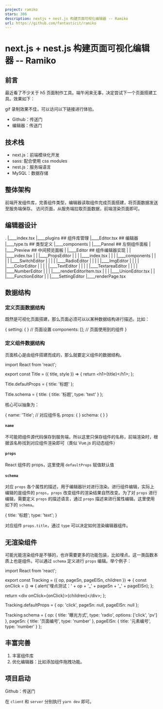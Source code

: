 ```yaml
---
project: ramiko
stars: 306
description: nextjs + nest.js 构建页面可视化编辑器 -- Ramiko
url: https://github.com/fantasticit/ramiko
---
```


next.js + nest.js 构建页面可视化编辑器 -- Ramiko
======================================

前言
--

最近看了不少关于 h5 页面制作工具。端午闲来无事，决定尝试下一个页面搭建工具。效果如下：

gif 录制效果不佳，可以访问以下链接进行体验。

-   Github：传送门
-   编辑器：传送门

技术栈
---

-   next.js：前端模块化开发
-   sass: 配合使用 css modules
-   nest.js：服务端语言
-   MySQL：数据存储

整体架构
----

前端开发组件库，完善组件类型，编辑器读取组件完成页面搭建，将页面数据发送至服务端保存。 访问页面，从服务端拉取页面数据，前端渲染页面即可。

编辑器设计
-----

.
|\_\_\_\_index.tsx
|\_\_\_\_plugins               #\# 组件库管理
|\_\_\_\_Editor.tsx            #\# 编辑器
|\_\_\_\_type.ts               #\# 类型定义
|\_\_\_\_components
| |\_\_\_\_Pannel              #\# 左侧组件面板
| |\_\_\_\_Preview             #\# 中间预览面板
| |\_\_\_\_Editor              #\# 组件编辑器实现
| | |\_\_\_\_index.tsx
| | |\_\_\_\_PropsEditor
| | | |\_\_\_\_index.tsx
| | | |\_\_\_\_components
| | | | |\_\_\_\_SwitchEditor
| | | | |\_\_\_\_RadioEditor
| | | | |\_\_\_\_ImgEditor
| | | | |\_\_\_\_ColorEditor
| | | | |\_\_\_\_TextEditor
| | | | |\_\_\_\_TextareaEditor
| | | | |\_\_\_\_NumberEditor
| | | |\_\_\_\_renderEditorItem.tsx
| | | |\_\_\_\_UnionEditor.tsx
| | |\_\_\_\_FunctionEditor
| | |\_\_\_\_SettingEditor
|\_\_\_\_renderPage.tsx

数据结构
----

### 定义页面数据结构

既然是可视化页面搭建，那么页面必须可以以某种数据结构进行描述。比如：

{
  setting: {
  } // 页面设置
  components: \[\]; // 页面使用到的组件
}

### 定义组件数据结构

页面核心是由组件搭建而成的，那么就要定义组件的数据结构。

import React from 'react';

export const Title \= ({ title, style }) \=> {
  return <h1\>{title}</h1\>;
};

Title.defaultProps \= {
  title: '标题'
};

Title.schema \= {
  title: {
    title: '标题',
    type: 'text'
  }
};

核心可以抽象为：

{
  name: 'Title'; // 对应组件名
  props: {
  }
  schema: {
  }
}

#### `name`

不可能把组件源代码保存到服务端，所以这里只保存组件的名称，前端渲染时，根据该名称找到对应组件渲染即可（类似 Vue.js 的动态组件）

#### `props`

React 组件的 props，这里使用 `defaultProps` 赋值默认值

#### `schema`

对应 `props` 各个属性的描述，用于编辑器针对进行渲染。进行组件编辑，实际上编辑的是组件的 `props`，`props` 改变组件的渲染结果自然改变。为了对 `props` 进行编辑，需要定义 `props` 的描述语言，通过 `props` 描述来进行属性编辑。这里使用如下的 `schema`。

{
  title: '标题';
  type: 'text';
}

对应组件 `props.title`，通过 `type` 可以决定如何渲染编辑器组件。

无渲染组件
-----

可能光能渲染组件是不够的，也许需要更多的功能包装，比如埋点。这一类函数本质上也是组件。可以通过 `schema` 定义进行 `props` 编辑。举个例子：

import React from 'react';

export const Tracking \= ({ op, pageSn, pageElSn, children }) \=> {
  const onClick \= () \=> {
    alert('埋点测试：' + op + '\_' + pageSn + '\_' + pageElSn);
  };

  return <div onClick\={onClick}\>{children}</div\>;
};

Tracking.defaultProps \= {
  op: 'click',
  pageSn: null,
  pageElSn: null
};

Tracking.schema \= {
  op: {
    title: '曝光方式',
    type: 'radio',
    options: \['click', 'pv'\]
  },
  pageSn: {
    title: '页面编号',
    type: 'number'
  },
  pageElSn: {
    title: '元素编号',
    type: 'number'
  }
};

丰富完善
----

1.  丰富组件库
2.  优化编辑器：比如添加组件拖拽功能。

项目启动
----

Github：传送门

在 `client` 和 `server` 分别执行 `yarn dev` 即可。
